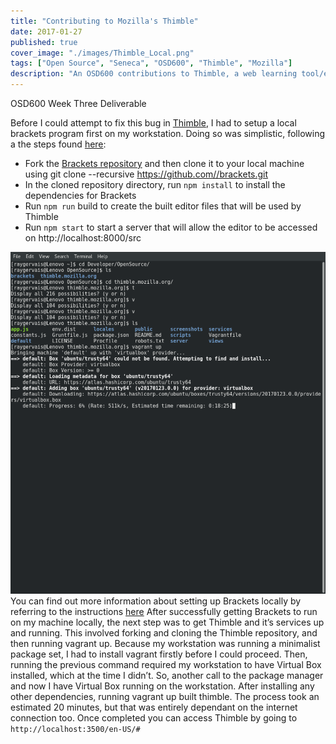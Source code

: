 ```yaml
---
title: "Contributing to Mozilla's Thimble"
date: 2017-01-27
published: true
cover_image: "./images/Thimble_Local.png"
tags: ["Open Source", "Seneca", "OSD600", "Thimble", "Mozilla"]
description: "An OSD600 contributions to Thimble, a web learning tool/editor based off of Adobe's Brackets."
---
```


OSD600 Week Three Deliverable

Before I could attempt to fix this bug in [Thimble](https://github.com/mozilla/thimble.mozilla.org/issues/1635), I had to setup a local brackets program first on my workstation. Doing so was simplistic, following a the steps found [here](https://github.com/mozilla/thimble.mozilla.org#setup.):

- Fork the [Brackets repository](https://github.com/mozilla/brackets) and then clone it to your local machine using git clone --recursive https://github.com//brackets.git
- In the cloned repository directory, run `npm install` to install the dependencies for Brackets
- Run `npm run` build to create the built editor files that will be used by Thimble
- Run `npm start` to start a server that will allow the editor to be accessed on http://localhost:8000/src

[![](./images/Vagrant_Up-943x1024.png)](http://raygervais.ca/wp-content/uploads/2017/01/Vagrant_Up.png) You can find out more information about setting up Brackets locally by referring to the instructions [here](https://github.com/mozilla/brackets#how-to-setup-bramble-brackets-in-your-local-machine) After successfully getting Brackets to run on my machine locally, the next step was to get Thimble and it’s services up and running. This involved forking and cloning the Thimble repository, and then running vagrant up. Because my workstation was running a minimalist package set, I had to install vagrant firstly before I could proceed. Then, running the previous command required my workstation to have Virtual Box installed, which at the time I didn’t. So, another call to the package manager and now I have Virtual Box running on the workstation. After installing any other dependencies, running vagrant up built thimble. The process took an estimated 20 minutes, but that was entirely dependant on the internet connection too. Once completed you can access Thimble by going to `http://localhost:3500/en-US/#`
